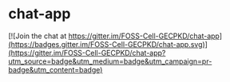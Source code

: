 # chat-app

[![Join the chat at https://gitter.im/FOSS-Cell-GECPKD/chat-app](https://badges.gitter.im/FOSS-Cell-GECPKD/chat-app.svg)](https://gitter.im/FOSS-Cell-GECPKD/chat-app?utm_source=badge&utm_medium=badge&utm_campaign=pr-badge&utm_content=badge)